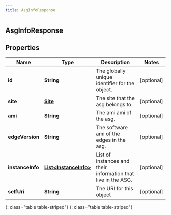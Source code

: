 ```yaml
---
title: AsgInfoResponse
---
```

## AsgInfoResponse


## Properties

| Name | Type | Description | Notes |
| ------------ | ------------- | ------------- | ------------- |
| **id** | **String** | The globally unique identifier for the object. |  [optional] |
| **site** | [**Site**](Site.html) | The site that the asg belongs to. |  [optional] |
| **ami** | **String** | The ami ami of the asg. |  [optional] |
| **edgeVersion** | **String** | The software ami of the edges in the asg. |  [optional] |
| **instanceInfo** | [**List&lt;InstanceInfo&gt;**](InstanceInfo.html) | List of instances and their information that live in the ASG. |  [optional] |
| **selfUri** | **String** | The URI for this object |  [optional] |
{: class="table table-striped"}
{: class="table table-striped"}


